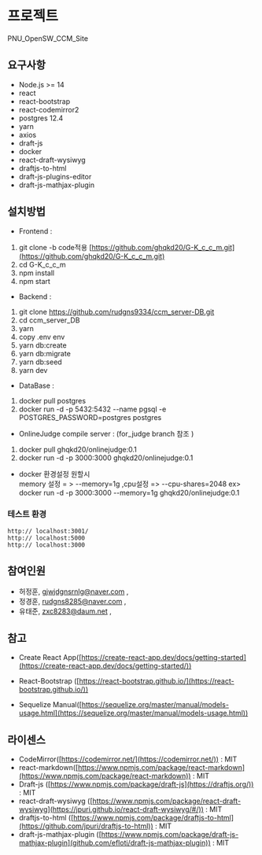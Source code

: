
# 프로젝트 

PNU_OpenSW_CCM_Site

## 요구사항

- Node.js >= 14
- react
- react-bootstrap
- react-codemirror2
- postgres 12.4
- yarn
- axios 
- draft-js
- docker 
- react-draft-wysiwyg
- draftjs-to-html
- draft-js-plugins-editor
- draft-js-mathjax-plugin

## 설치방법

- Frontend :
1. git clone -b code적용 [https://github.com/ghqkd20/G-K_c_c_m.git](https://github.com/ghqkd20/G-K_c_c_m.git)
2. cd G-K_c_c_m
3. npm install
4. npm start

- Backend :
1. git clone https://github.com/rudgns9334/ccm_server-DB.git
2. cd ccm_server_DB
3. yarn
4. copy .env env
5. yarn db:create
6. yarn db:migrate
7. yarn db:seed
8. yarn dev

- DataBase :
1. docker pull postgres
2. docker run -d -p 5432:5432 --name pgsql -e POSTGRES_PASSWORD=postgres postgres

- OnlineJudge compile server : (for_judge branch 참조 )
1. docker pull ghqkd20/onlinejudge:0.1
2. docker run -d -p 3000:3000 ghqkd20/onlinejudge:0.1
* docker 환경설정 원할시  
 memory 설정 = > --memory=1g ,cpu설정 => --cpu-shares=2048
 ex> docker run -d -p 3000:3000 --memory=1g ghqkd20/onlinejudge:0.1

### **테스트 환경**

```
http:// localhost:3001/
http:// localhost:5000
http:// localhost:3000
```

## 참여인원

- 허정훈, [gjwjdgnsrnlg@naver.com](mailto:gjwjdgnsrnlg@naver.com) ,
- 정경훈, [rudgns8285@naver.com](mailto:rudgns8285@naver.com) ,
- 유태준, [zxc8283@daum.net](mailto:zxc8283@daum.net) ,

## 참고

 - Create React App([https://create-react-app.dev/docs/getting-started](https://create-react-app.dev/docs/getting-started/))

 - React-Bootstrap ([https://react-bootstrap.github.io/](https://react-bootstrap.github.io/))
 
 - Sequelize Manual([https://sequelize.org/master/manual/models-usage.html](https://sequelize.org/master/manual/models-usage.html))

## 라이센스

- CodeMirror([https://codemirror.net/](https://codemirror.net/)) : MIT
- react-markdown([https://www.npmjs.com/package/react-markdown](https://www.npmjs.com/package/react-markdown)) : MIT
- Draft-js ([https://www.npmjs.com/package/draft-js](https://draftjs.org/)) : MIT
- react-draft-wysiwyg ([https://www.npmjs.com/package/react-draft-wysiwyg](https://jpuri.github.io/react-draft-wysiwyg/#/))  : MIT
- draftjs-to-html ([https://www.npmjs.com/package/draftjs-to-html](https://github.com/jpuri/draftjs-to-html))  : MIT
- draft-js-mathjax-plugin ([https://www.npmjs.com/package/draft-js-mathjax-plugin](github.com/efloti/draft-js-mathjax-plugin)) : MIT
